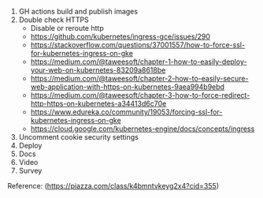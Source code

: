 1. GH actions build and publish images
2. Double check HTTPS
    - Disable or reroute http
    - https://github.com/kubernetes/ingress-gce/issues/290
    - https://stackoverflow.com/questions/37001557/how-to-force-ssl-for-kubernetes-ingress-on-gke
    - https://medium.com/@taweesoft/chapter-1-how-to-easily-deploy-your-web-on-kubernetes-83209a8618be
    - https://medium.com/@taweesoft/chapter-2-how-to-easily-secure-web-application-with-https-on-kubernetes-9aea994b9ebd
    - https://medium.com/@taweesoft/chapter-3-how-to-force-redirect-http-https-on-kubernetes-a34413d6c70e
    - https://www.edureka.co/community/19053/forcing-ssl-for-kubernetes-ingress-on-gke
    - https://cloud.google.com/kubernetes-engine/docs/concepts/ingress
3. Uncomment cookie security settings
4. Deploy
5. Docs
6. Video
7. Survey

Reference: (https://piazza.com/class/k4bmntvkeyg2x4?cid=355)
